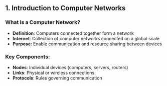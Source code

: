 ## 1. Introduction to Computer Networks

### What is a Computer Network?
- **Definition**: Computers connected together form a network
- **Internet**: Collection of computer networks connected on a global scale
- **Purpose**: Enable communication and resource sharing between devices

### Key Components:
- **Nodes**: Individual devices (computers, servers, routers)
- **Links**: Physical or wireless connections
- **Protocols**: Rules governing communication
